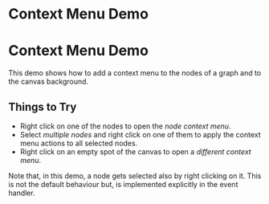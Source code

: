 <!--
 //////////////////////////////////////////////////////////////////////////////
 // @license
 // This file is part of yFiles for HTML 2.6.
 // Use is subject to license terms.
 //
 // Copyright (c) 2000-2024 by yWorks GmbH, Vor dem Kreuzberg 28,
 // 72070 Tuebingen, Germany. All rights reserved.
 //
 //////////////////////////////////////////////////////////////////////////////
-->
# Context Menu Demo

# Context Menu Demo

This demo shows how to add a context menu to the nodes of a graph and to the canvas background.

## Things to Try

- Right click on one of the nodes to open the _node context menu_.
- Select _multiple nodes_ and right click on one of them to apply the context menu actions to all selected nodes.
- Right click on an empty spot of the canvas to open a _different context menu_.

Note that, in this demo, a node gets selected also by right clicking on it. This is not the default behaviour but, is implemented explicitly in the event handler.
